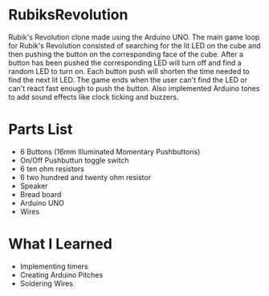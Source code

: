 # RubiksRevolution
Rubik's Revolution clone made using the Arduino UNO. The main game loop for Rubik's Revolution consisted of searching for the lit LED on the cube and then pushing the button on the corresponding face of the cube. After a button has been pushed the corresponding LED will turn off and find a random LED to turn on. Each button push will shorten the time needed to find the next lit LED. The game ends when the user can't find the LED or can't react fast enough to push the button. Also implemented Arduino tones to add sound effects like clock ticking and buzzers.

# Parts List
- 6 Buttons (16mm Illuminated Momentary Pushbuttons)
- On/Off Pushbuttun toggle switch
- 6 ten ohm resistors 
- 6 two hundred and twenty ohm resistor
- Speaker
- Bread board 
- Arduino UNO
- Wires

# What I Learned 
- Implementing timers
- Creating Arduino Pitches 
- Soldering Wires
